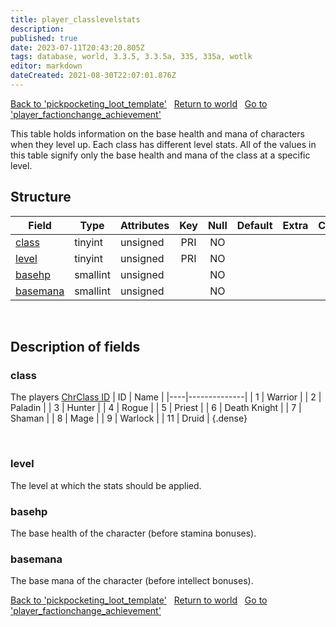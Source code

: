 ```yaml
---
title: player_classlevelstats
description:
published: true
date: 2023-07-11T20:43:20.805Z
tags: database, world, 3.3.5, 3.3.5a, 335, 335a, wotlk
editor: markdown
dateCreated: 2021-08-30T22:07:01.876Z
---
```


<a href="https://trinitycore.info/en/database/335/world/pickpocketing_loot_template" class="mt-5 v-btn v-btn--depressed v-btn--flat v-btn--outlined theme--light v-size--default darkblue--text text--lighten-3"><span class="v-btn__content"><i aria-hidden="true" class="v-icon notranslate v-icon--left mdi mdi-arrow-left theme--light"></i><span>Back to 'pickpocketing_loot_template'</span></span></a>&nbsp;&nbsp;&nbsp;<a href="https://trinitycore.info/en/database/335/world/home" class="mt-5 v-btn v-btn--depressed v-btn--flat v-btn--outlined theme--light v-size--default darkblue--text text--lighten-3"><span class="v-btn__content"><i aria-hidden="true" class="v-icon notranslate v-icon--left mdi mdi-home-outline theme--light"></i><span>Return to world</span></span></a>&nbsp;&nbsp;&nbsp;<a href="https://trinitycore.info/en/database/335/world/player_factionchange_achievement" class="mt-5 v-btn v-btn--depressed v-btn--flat v-btn--outlined theme--light v-size--default darkblue--text text--lighten-3"><span class="v-btn__content"><span>Go to 'player_factionchange_achievement'</span><i aria-hidden="true" class="v-icon notranslate v-icon--right mdi mdi-arrow-right theme--light"></i></span></a>

This table holds information on the base health and mana of characters when they level up. Each class has different level stats. All of the values in this table signify only the base health and mana of the class at a specific level.

## Structure

| Field | Type | Attributes | Key | Null | Default | Extra | Comment |
| --- | --- | --- | :---: | :---: | --- | --- | --- |
| [class](#class) | tinyint | unsigned | PRI | NO |  |  |  |
| [level](#level) | tinyint | unsigned | PRI | NO |  |  |  |
| [basehp](#basehp) | smallint | unsigned |  | NO |  |  |  |
| [basemana](#basemana) | smallint | unsigned |  | NO |  |  |  |
&nbsp;
## Description of fields

### class
The players [ChrClass ID](/files/DBC/335/chrclasses#id)
| ID | Name         |
|----|--------------|
|  1 | Warrior      |
|  2 | Paladin      |
|  3 | Hunter       |
|  4 | Rogue        |
|  5 | Priest       |
|  6 | Death Knight |
|  7 | Shaman       |
|  8 | Mage         |
|  9 | Warlock      |
| 11 | Druid        |
{.dense}

&nbsp;

### level
The level at which the stats should be applied.
&nbsp;

### basehp
The base health of the character (before stamina bonuses).
&nbsp;

### basemana
The base mana of the character (before intellect bonuses).
&nbsp;

<a href="https://trinitycore.info/en/database/335/world/pickpocketing_loot_template" class="mt-5 v-btn v-btn--depressed v-btn--flat v-btn--outlined theme--light v-size--default darkblue--text text--lighten-3"><span class="v-btn__content"><i aria-hidden="true" class="v-icon notranslate v-icon--left mdi mdi-arrow-left theme--light"></i><span>Back to 'pickpocketing_loot_template'</span></span></a>&nbsp;&nbsp;&nbsp;<a href="https://trinitycore.info/en/database/335/world/home" class="mt-5 v-btn v-btn--depressed v-btn--flat v-btn--outlined theme--light v-size--default darkblue--text text--lighten-3"><span class="v-btn__content"><i aria-hidden="true" class="v-icon notranslate v-icon--left mdi mdi-home-outline theme--light"></i><span>Return to world</span></span></a>&nbsp;&nbsp;&nbsp;<a href="https://trinitycore.info/en/database/335/world/player_factionchange_achievement" class="mt-5 v-btn v-btn--depressed v-btn--flat v-btn--outlined theme--light v-size--default darkblue--text text--lighten-3"><span class="v-btn__content"><span>Go to 'player_factionchange_achievement'</span><i aria-hidden="true" class="v-icon notranslate v-icon--right mdi mdi-arrow-right theme--light"></i></span></a>
